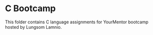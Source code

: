 # C Bootcamp

This folder contains C language assignments for YourMentor bootcamp hosted by Lungsom Lamnio.

